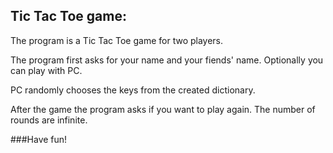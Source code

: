 ## Tic Tac Toe game:

The program is a Tic Tac Toe game for two players.

The program first asks for your name and your fiends' name. Optionally you can play with PC.

PC randomly chooses the keys from the created dictionary.

After the game the program asks if you want to play again. The number of rounds are infinite.


###Have fun!